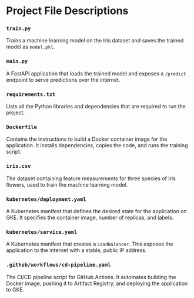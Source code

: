 # Project File Descriptions

### `train.py`
Trains a machine learning model on the Iris dataset and saves the trained model as `model.pkl`.

### `main.py`
A FastAPI application that loads the trained model and exposes a `/predict` endpoint to serve predictions over the internet.

### `requirements.txt`
Lists all the Python libraries and dependencies that are required to run the project.

### `Dockerfile`
Contains the instructions to build a Docker container image for the application. It installs dependencies, copies the code, and runs the training script.

### `iris.csv`
The dataset containing feature measurements for three species of Iris flowers, used to train the machine learning model.

### `kubernetes/deployment.yaml`
A Kubernetes manifest that defines the desired state for the application on GKE. It specifies the container image, number of replicas, and labels.

### `kubernetes/service.yaml`
A Kubernetes manifest that creates a `LoadBalancer`. This exposes the application to the internet with a stable, public IP address.

### `.github/workflows/cd-pipeline.yaml`
The CI/CD pipeline script for GitHub Actions. It automates building the Docker image, pushing it to Artifact Registry, and deploying the application to GKE.
